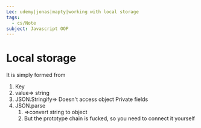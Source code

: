 ```yaml
---
Lec: udemy|jonas|mapty|working with local storage
tags:
  - cs/Note
subject: Javascript OOP
---
```

# Local storage
It is simply formed from
1. Key
2. value=> string
3. JSON.Stringify=> Doesn't access object Private fields
4. JSON.parse
	1. =>convert string to object
	2. But the prototype chain is fucked, so you need to connect it yourself



